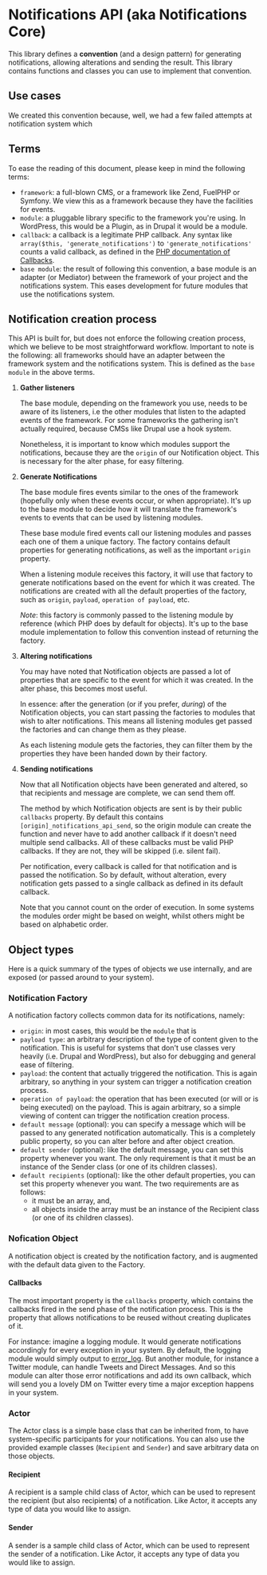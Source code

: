 # Notifications API (aka Notifications Core)

This library defines a __convention__ (and a design pattern) for generating notifications, allowing alterations and sending the result. This library contains functions and classes you can use to implement that convention.

## Use cases

We created this convention because, well, we had a few failed attempts at notification system which 

## Terms

To ease the reading of this document, please keep in mind the following terms:

* `framework`: a full-blown CMS, or a framework like Zend, FuelPHP or Symfony. We view this as a framework because they have the facilities for events.
* `module`: a pluggable library specific to the framework you're using. In WordPress, this would be a Plugin, as in Drupal it would be a module.
* `callback`: a callback is a legitimate PHP callback. Any syntax like `array($this, 'generate_notifications')` to `'generate_notifications'` counts a valid callback, as defined in the [PHP documentation of Callbacks](http://uk3.php.net/manual/en/language.types.callable.php).
* `base module`: the result of following this convention, a base module is an adapter (or Mediator) between the framework of your project and the notifications system. This eases development for future modules that use the notifications system.

## Notification creation process

This API is built for, but does not enforce the following creation process, which we believe to be most straightforward workflow.
Important to note is the following: all frameworks should have an adapter between the framework system and the notifications system. This is defined as the `base module` in the above terms.

1. 	__Gather listeners__

	The base module, depending on the framework you use, needs to be aware of its listeners, i.e the other modules that listen to the adapted events of the framework.
	For some frameworks the gathering isn't actually required, because CMSs like Drupal use a hook system.

	Nonetheless, it is important to know which modules support the notifications, because they are the `origin` of our Notification object. This is necessary for the alter phase, for easy filtering.

2.	__Generate Notifications__

	The base module fires events similar to the ones of the framework (hopefully only when these events occur, or when appropriate). It's up to the base module to decide how it will translate the framework's events to events that can be used by listening modules.

	These base module fired events call our listening modules and passes each one of them a unique factory. The factory contains default properties for generating notifications, as well as the important `origin` property.

	When a listening module receives this factory, it will use that factory to generate notifications based on the event for which it was created. The notifications are created with all the default properties of the factory, such as `origin`, `payload`, `operation of payload`, etc.

	*Note*: this factory is commonly passed to the listening module by reference (which PHP does by default for objects). It's up to the base module implementation to follow this convention instead of returning the factory.

3. 	__Altering notifications__

	You may have noted that Notification objects are passed a lot of properties that are specific to the event for which it was created. In the alter phase, this becomes most useful.

	In essence: after the generation (or if you prefer, _during_) of the Notification objects, you can start passing the factories to modules that wish to alter notifications. This means all listening modules get passed the factories and can change them as they please.

	As each listening module gets the factories, they can filter them by the properties they have been handed down by their factory. 

4. 	__Sending notifications__

	Now that all Notification objects have been generated and altered, so that recipients and message are complete, we can send them off.

	The method by which Notification objects are sent is by their public `callbacks` property. By default this contains `[origin]_notifications_api_send`, so the origin module can create the function and never have to add another callback if it doesn't need multiple send callbacks.
	All of these callbacks must be valid PHP callbacks. If they are not, they will be skipped (i.e. silent fail).

	Per notification, every callback is called for that notification and is passed the notification. So by default, without alteration, every notification gets passed to a single callback as defined in its default callback.

	Note that you cannot count on the order of execution. In some systems the modules order might be based on weight, whilst others might be based on alphabetic order.

## Object types

Here is a quick summary of the types of objects we use internally, and are exposed (or passed around to your system).

### Notification Factory

A notification factory collects common data for its notifications, namely:

* `origin`: in most cases, this would be the `module` that is 
* `payload type`: an arbitrary description of the type of content given to the notification. This is useful for systems that don't use classes very heavily (i.e. Drupal and WordPress), but also for debugging and general ease of filtering.
* `payload`: the content that actually triggered the notification. This is again arbitrary, so anything in your system can trigger a notification creation process.
* `operation of payload`: the operation that has been executed (or will or is being executed) on the payload. This is again arbitrary, so a simple viewing of content can trigger the notification creation process.
* `default message` (optional): you can specify a message which will be passed to any generated notification automatically. This is a completely public property, so you can alter before and after object creation.
* `default sender` (optional): like the default message, you can set this property whenever you want. The only requirement is that it must be an instance of the Sender class (or one of its children classes).
* `default recipients` (optional): like the other default properties, you can set this property whenever you want. The two requirements are as follows:
    * it must be an array, and,
    * all objects inside the array must be an instance of the Recipient class (or one of its children classes).

### Nofication Object

A notification object is created by the notification factory, and is augmented with the default data given to the Factory.

#### Callbacks

The most important property is the `callbacks` property, which contains the callbacks fired in the send phase of the notification process. This is the property that allows notifications to be reused without creating duplicates of it. 

For instance: imagine a logging module. It would generate notifications accordingly for every exception in your system. By default, the logging module would simply output to [error_log](http://uk3.php.net/manual/en/function.error-log.php). But another module, for instance a Twitter module, can handle Tweets and Direct Messages. And so this module can alter those error notifications and add its own callback, which will send you a lovely DM on Twitter every time a major exception happens in your system.

### Actor

The Actor class is a simple base class that can be inherited from, to have system-specific participants for your notifications. You can also use the provided example classes (`Recipient` and `Sender`) and save arbitrary data on those objects.

#### Recipient

A recipient is a sample child class of Actor, which can be used to represent the recipient (but also recipient**s**) of a notification. Like Actor, it accepts any type of data you would like to assign.

#### Sender

A sender is a sample child class of Actor, which can be used to represent the sender of a notification. Like Actor, it accepts any type of data you would like to assign.